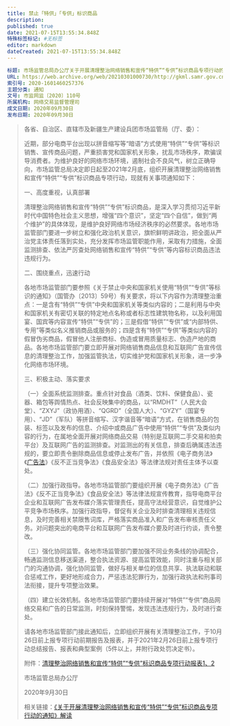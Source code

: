 ```yaml
---
title: 禁止「特供」「专供」标识商品
description: 
published: true
date: 2021-07-15T13:55:34.848Z
特殊标签标记: #无标签
editor: markdown
dateCreated: 2021-07-15T13:55:34.848Z
---
```


```yaml
标题: 市场监管总局办公厅关于开展清理整治网络销售和宣传“特供”“专供”标识商品专项行动的通知
URL: https://web.archive.org/web/20210301000730/http://gkml.samr.gov.cn/nsjg/wjs/202009/t20200930_322159.html
索引号: 2020-1601460257376
主题分类: 通知
文号: 市监网监〔2020〕110号
所属机构: 网络交易监督管理司
成文日期: 2020年09月30日
发布日期: 2020年09月30日
```

> 各省、自治区、直辖市及新疆生产建设兵团市场监管局（厅、委）：
>
> 近期，部分电商平台出现以拼音缩写等“暗语”方式使用“特供”“专供”等标识销售、宣传商品问题，严重损害党和国家机关形象，扰乱市场秩序，欺骗误导消费者。为维护良好的网络市场环境，遏制社会不良风气，树立正确导向，市场监管总局决定即日起至2021年2月底，组织开展清理整治网络销售和宣传“特供”“专供”标识商品专项行动，现就有关事项通知如下：
>
> 一、高度重视，认真部署
>
> 清理整治网络销售和宣传“特供”“专供”标识商品，是深入学习贯彻习近平新时代中国特色社会主义思想，增强“四个意识”，坚定“四个自信”，做到“两个维护”的具体体现，是维护良好网络市场经济秩序的必然要求。各地市场监管部门要进一步树立和强化政治机关意识，旗帜鲜明讲政治，把全面从严治党主体责任落到实处，充分发挥市场监管职能作用，采取有力措施，全面监测排查、依法严厉查处网络销售和宣传“特供”“专供”等内容标识商品违法违规行为。
>
> 二、围绕重点，迅速行动
>
> 各地市场监管部门要参照《关于禁止中央和国家机关使用“特供”“专供”等标识的通知》（国管办〔2013〕59号）有关要求，将以下内容作为清理整治重点：一是含有“特供”“专供”中央和国家机关等类似内容的；二是利用与中央和国家机关有密切关联的特定地点名称或者标志性建筑物名称，以及利用国宴、国宾等内容宣传“特供”“专供”的；三是假借“特供”“专供”或“内部特供、专用”等类似名义推销商品或服务的；四是含有“特供”“专供”等类似内容的假冒伪劣商品，假冒他人注册商标、伪造或冒用质量标志、伪造产地的商品。各地市场监管部门要立即开展对网络销售商品信息和互联网广告宣传信息的清理整治工作，加强监管执法，切实维护党和国家机关形象，进一步净化网络市场环境。
>
> 三、积极主动、落实要求
>
> （一）全面系统监测排查。重点针对食品（酒类、饮料、保健食品）、瓷器、箱包等舆情热点、社会反映集中的商品，以“RMDHT”（人民大会堂）、“ZXYJ”（政协用酒）、“QGRD”（全国人大）、“GYZY”（国宴专用）、“JD”（军队）等拼音缩写、汉字谐音等“暗语”方式，在销售商品的包装、标签以及发布的信息、介绍中或商品广告中使用“特供”“专供”及类似内容的行为，在属地全面开展对网络商品交易（特别是互联网二手交易和拍卖平台）及互联网广告的监测排查。对监测出的有关信息，排查后确属违法违规的，要立即责令删除商品信息或停止发布广告，并依照《电子商务法》《[广告法](rule/普通法律/中华人民共和国广告法.md)》《反不正当竞争法》《食品安全法》等法律法规对责任主体予以查处。
>
> （二）加强行政指导。各地市场监管部门要组织开展《电子商务法》《广告法》《反不正当竞争法》《食品安全法》等法律法规宣传教育，指导电商平台企业和互联网广告发布媒介落实管理责任，提高守法经营意识，自觉维护公平竞争市场秩序。加强行政指导，督促有关企业及时排查清理相关违规信息，及时完善相关禁限售词库，严格落实商品准入和广告发布审核责任义务。对问题突出的电商平台和互联网广告发布媒介要及时进行约谈，责令整改。
>
> （三）强化协同监管。各地市场监管部门要加强不同业务条线的协调配合，畅通监测信息移送渠道，整合执法资源、提高监管效能，同时注重与相关部门的沟通协调，强化协同监管，做好与相关单位的信息共享、执法联动和联合惩戒工作，更好地形成合力，严惩违法犯罪行为，加强行政执法和刑事司法衔接，提升专项整治效果。
>
> （四）建立长效机制。各地市场监管部门要持续开展对“特供”“专供”商品网络交易和广告的日常监测，时刻保持警惕，发现违法违规行为，及时进行查处。
>
> 请各地市场监管部门接此通知后，立即组织开展有关清理整治工作，于10月26日前上报专项行动前期报告及报表，并于2021年2月26日前上报专项行动总结报告、报表和典型案例（5件以上，并附行政处罚决定书）。
>
> 附件：[清理整治网络销售和宣传“特供”“专供”标识商品专项行动报表1、2](http://gkml.samr.gov.cn/nsjg/wjs/202009/W020200930655460547145.doc)
>
> 市场监管总局办公厅
>
> 2020年9月30日
>
> 相关链接：[《关于开展清理整治网络销售和宣传“特供”“专供”标识商品专项行动的通知》解读](https://web.archive.org/web/20201029015119/http://gkml.samr.gov.cn/nsjg/xwxcs/202010/t20201014_322338.html)
